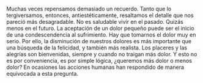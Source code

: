 Muchas veces repensamos demasiado un recuerdo. Tanto que lo tergiversamos, entonces, antiestéticamente, resaltamos el detalle que nos pareció más desagradable. No es saludable vivir en el pasado. Quizás menos en el futuro. La aceptación de un dolor pequeño puede ser el inicio de una condescendencia al sufrimiento. Hay que tomarnos el dolor muy en serio. Por ello, la disminución de nuestros dolores es más importante que una búsqueda de la felicidad, y también más realista. Los placeres y las alegrías son bienvenidas, siempre y cuando no traigan más dolor. Y esto no es por conveniencia, es por simple lógica, ¿queremos más dolor o menos dolor? En ocasiones las acciones humanas han respondido de manera equivocada a esta pregunta.